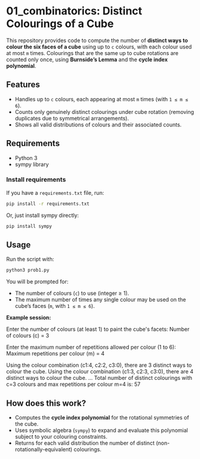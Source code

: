 # 01_combinatorics: Distinct Colourings of a Cube

This repository provides code to compute the number of **distinct ways to colour the six faces of a cube** using up to `c` colours, with each colour used at most `m` times. Colourings that are the same up to cube rotations are counted only once, using **Burnside’s Lemma** and the **cycle index polynomial**.

## Features

- Handles up to `c` colours, each appearing at most `m` times (with `1 ≤ m ≤ 6`).
- Counts only genuinely distinct colourings under cube rotation (removing duplicates due to symmetrical arrangements).
- Shows all valid distributions of colours and their associated counts.

## Requirements

- Python 3
- sympy library

### Install requirements

If you have a `requirements.txt` file, run:

```bash
pip install -r requirements.txt
```
Or, just install sympy directly:

```bash
pip install sympy
```

## Usage

Run the script with:

```bash
python3 prob1.py
```

You will be prompted for:

- The number of colours (`c`) to use (integer ≥ 1).
- The maximum number of times any single colour may be used on the cube’s faces (`m`, with `1 ≤ m ≤ 6`).

**Example session:**

Enter the number of colours (at least 1) to paint the cube's facets:
Number of colours (c) = 3

Enter the maximum number of repetitions allowed per colour (1 to 6):
Maximum repetitions per colour (m) = 4

Using the colour combination (c1:4, c2:2, c3:0), there are 3 distinct ways to colour the cube.
Using the colour combination (c1:3, c2:3, c3:0), there are 4 distinct ways to colour the cube.
...
Total number of distinct colourings with c=3 colours and max repetitions per colour m=4 is: 57


## How does this work?

- Computes the **cycle index polynomial** for the rotational symmetries of the cube.
- Uses symbolic algebra (`sympy`) to expand and evaluate this polynomial subject to your colouring constraints.
- Returns for each valid distribution the number of distinct (non-rotationally-equivalent) colourings.

